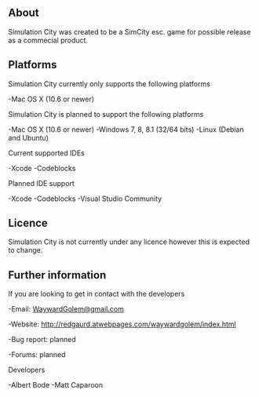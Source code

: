 About
-----

Simulation City was created to be a SimCity esc. game for possible release as a commecial product.


Platforms
---------

Simulation City currently only supports the following platforms

-Mac OS X (10.6 or newer)

Simulation City is planned to support the following platforms

-Mac OS X (10.6 or newer)
-Windows 7, 8, 8.1 (32/64 bits)
-Linux (Debian and Ubuntu)

Current supported IDEs

-Xcode
-Codeblocks

Planned IDE support

-Xcode
-Codeblocks
-Visual Studio Community


Licence
-------

Simulation City is not currently under any licence however this is expected to change.


Further information
-------------------

If you are looking to get in contact with the  developers

-Email: WaywardGolem@gmail.com

-Website: http://redgaurd.atwebpages.com/waywardgolem/index.html

-Bug report: planned

-Forums: planned

Developers

-Albert Bode
-Matt Caparoon
